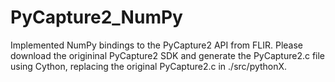 # PyCapture2_NumPy

Implemented NumPy bindings to the PyCapture2 API from FLIR. Please download the origininal PyCapture2 SDK and generate the PyCapture2.c file using Cython, replacing the original PyCapture2.c in ./src/pythonX.
